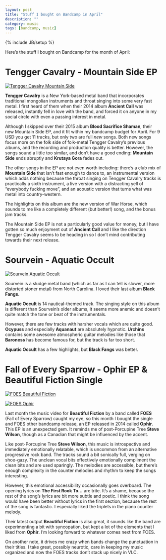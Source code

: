 ```yaml
---
layout: post
title: "Stuff I bought on Bandcamp in April"
description: ""
category: music
tags: [bandcamp, music]
---
```

{% include JB/setup %}

Here’s the stuff I bought on Bandcamp for the month of April:

Tengger Cavalry - Mountain Side EP
==================================

[![Tengger Cavalry Mountain Side](https://f4.bcbits.com/img/a0624661730_14.jpg)](https://tenggercavalry.bandcamp.com/album/mountain-side-ep)


**Tengger Cavalry** is a New York-based metal band that incorporates traditional mongolian instruments and throat singing into some very fast metal. I first heard of them when their 2014 album **Ancient Call** was released, instantly fell in love with the band, and forced it on anyone in my social circle with even a passing interest in metal.

Although I skipped over their 2015 album **Blood Sacrifice Shaman**, their new Mountain Side EP, and it fit within my bandcamp budget for April. For 9 USD you get 11 tracks, but only two are full *new* songs. Both new songs focus more on the folk side of folk-metal Tengger Cavalry’s previous albums, and the recording and production quality is better. However, the songs sound a little too similar, and don’t have a good ending: **Mountain Side** ends abruptly and **Krutaya Gora** fades out.

The other songs in the EP are not even worth including: there’s a club mix of **Mountain Side** that isn’t fast enough to dance to, an instrumental version which adds nothing because the throat singing on Tengger Cavalry tracks is practically a sixth instrument, a live version with a distracting yell of “everybody fucking move”, and an acoustic version that turns what was metal into country-western.

The highlights on this album are the new version of War Horse, which sounds to me like a completely different (but better!) song, and the bonus jam tracks.

The Mountain Side EP is not a particularly good value for money, but I have gotten so much enjoyment out of **Ancient Call** and I like the direction Tengger Cavalry seems to be heading in so I don’t mind contributing towards their next release.

Sourvein - Aquatic Occult
=========================

[![Sourvein Aquatic Occult](https://f4.bcbits.com/img/a2799975375_14.jpg)](https://sourvein.bandcamp.com/album/aquatic-occult)

Sourvein is a sludge metal band (which as far as I can tell is slower, more distorted stoner metal) from North Carolina. I loved their last album **Black Fangs**.

**Aquatic Occult** is 14 nautical-themed track. The singing style on this album is different than Sourvein’s older albums, it seems more anemic and doesn’t quite match the tone or beat of the instrumentals.

However, there are few tracks with harsher vocals which are quite good. **Ocypuss** and especially **Aquanaut** are absolutely hypnotic. **Urchins** contains some awesome atmospheric guitar melodies like those that **Baroness** has become famous for, but the track is far too short.

**Aquatic Occult** has a few highlights, but **Black Fangs** was better.

Fall of Every Sparrow - Ophir EP & Beautiful Fiction Single
===========================================================

[![FOES Beautiful Fiction](http://f4.bcbits.com/img/a3462608377_14.jpg)](http://music.basickrecords.com/album/beautiful-fiction)

[![FOES Ophir](https://f4.bcbits.com/img/a0096047644_14.jpg)](https://fallofeverysparrow.bandcamp.com/album/ophir)

Last month the music video for **Beautiful Fiction** by a band called **FOES** (Fall of Every Sparrow) caught my eye, so this month I bought the single and FOES other bandcamp release, an EP released in 2014 called **Ophir**. This EP is an unexpected gem. It reminds me of post-Porcupine Tree **Steve Wilson**, though as a Canadian that might be influenced by the accent.

Like post-Porcupine Tree **Steve Wilson**, this music is introspective and immediately emotionally relatable, which is uncommon from an alternative progressive rock band. The tracks sound a bit sonically full, verging on shoe-gazy. The unclean vocal bits effectively emotionally compliment the clean bits and are used sparingly. The melodies are accessible, but there’s enough complexity in the counter melodies and rhythm to keep the songs interesting.

However, this emotional accessibility occasionally goes overboard. The opening lyrics on **The First Rook To…** are trite. It’s a shame, because the rest of the song’s lyrics are bit more subtle and poetic. I think the song would have been better without lyrics in the first section, because the rest of the song is fantastic. I especially liked the triplets in the piano counter melody.

Their latest output **Beautiful Fiction** is also great, it sounds like the band are experimenting a bit with syncopation, but kept a lot of the elements that I liked from **Ophir**. I’m looking forward to whatever comes next from FOES.

On another note, it drives me crazy when bands change the punctuation in their titles. I take great, possibly neurotic, care in keeping my music organized and now the FOES tracks don’t stack up nicely in VLC.

